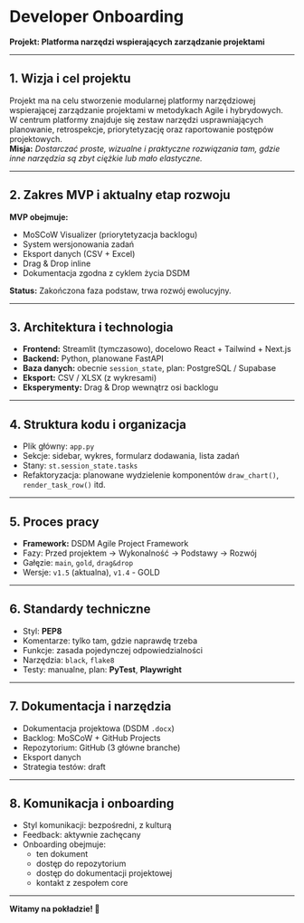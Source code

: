 # Developer Onboarding  
**Projekt: Platforma narzędzi wspierających zarządzanie projektami**

---

## 1. Wizja i cel projektu

Projekt ma na celu stworzenie modularnej platformy narzędziowej wspierającej zarządzanie projektami w metodykach Agile i hybrydowych.  
W centrum platformy znajduje się zestaw narzędzi usprawniających planowanie, retrospekcje, priorytetyzację oraz raportowanie postępów projektowych.  
**Misja:** _Dostarczać proste, wizualne i praktyczne rozwiązania tam, gdzie inne narzędzia są zbyt ciężkie lub mało elastyczne._

---

## 2. Zakres MVP i aktualny etap rozwoju

**MVP obejmuje:**
- MoSCoW Visualizer (priorytetyzacja backlogu)
- System wersjonowania zadań
- Eksport danych (CSV + Excel)
- Drag & Drop inline
- Dokumentacja zgodna z cyklem życia DSDM

**Status:** Zakończona faza podstaw, trwa rozwój ewolucyjny.

---

## 3. Architektura i technologia

- **Frontend:** Streamlit (tymczasowo), docelowo React + Tailwind + Next.js
- **Backend:** Python, planowane FastAPI
- **Baza danych:** obecnie `session_state`, plan: PostgreSQL / Supabase
- **Eksport:** CSV / XLSX (z wykresami)
- **Eksperymenty:** Drag & Drop wewnątrz osi backlogu

---

## 4. Struktura kodu i organizacja

- Plik główny: `app.py`
- Sekcje: sidebar, wykres, formularz dodawania, lista zadań
- Stany: `st.session_state.tasks`
- Refaktoryzacja: planowane wydzielenie komponentów `draw_chart()`, `render_task_row()` itd.

---

## 5. Proces pracy

- **Framework:** DSDM Agile Project Framework
- Fazy: Przed projektem → Wykonalność → Podstawy → Rozwój
- Gałęzie: `main`, `gold`, `drag&drop`
- Wersje: `v1.5` (aktualna), `v1.4` - GOLD

---

## 6. Standardy techniczne

- Styl: **PEP8**
- Komentarze: tylko tam, gdzie naprawdę trzeba
- Funkcje: zasada pojedynczej odpowiedzialności
- Narzędzia: `black`, `flake8`
- Testy: manualne, plan: **PyTest**, **Playwright**

---

## 7. Dokumentacja i narzędzia

- Dokumentacja projektowa (DSDM `.docx`)
- Backlog: MoSCoW + GitHub Projects
- Repozytorium: GitHub (3 główne branche)
- Eksport danych
- Strategia testów: draft

---

## 8. Komunikacja i onboarding

- Styl komunikacji: bezpośredni, z kulturą
- Feedback: aktywnie zachęcany
- Onboarding obejmuje:
  - ten dokument
  - dostęp do repozytorium
  - dostęp do dokumentacji projektowej
  - kontakt z zespołem core

---

**Witamy na pokładzie! 🚀**
